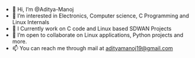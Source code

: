 - 👋 Hi, I’m @Aditya-Manoj
- 👀 I’m interested in Electronics, Computer science, C Programming and Linux Internals
- 🌱 I Currently work on C code and Linux based SDWAN Projects
- 💞️ I’m open to collaborate on Linux applications, Python projects and more.
- 📫 You can reach me through mail at adityamanoj19@gmail.com

<!---
Aditya-Manoj/Aditya-Manoj is a ✨ special ✨ repository because its `README.md` (this file) appears on your GitHub profile.
You can click the Preview link to take a look at your changes.
--->
